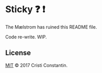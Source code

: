 
# Sticky :question: :exclamation:

The Mælstrom has ruined this README file.

Code re-write. WIP.

## License

[MIT](LICENSE) © 2017 Cristi Constantin.
